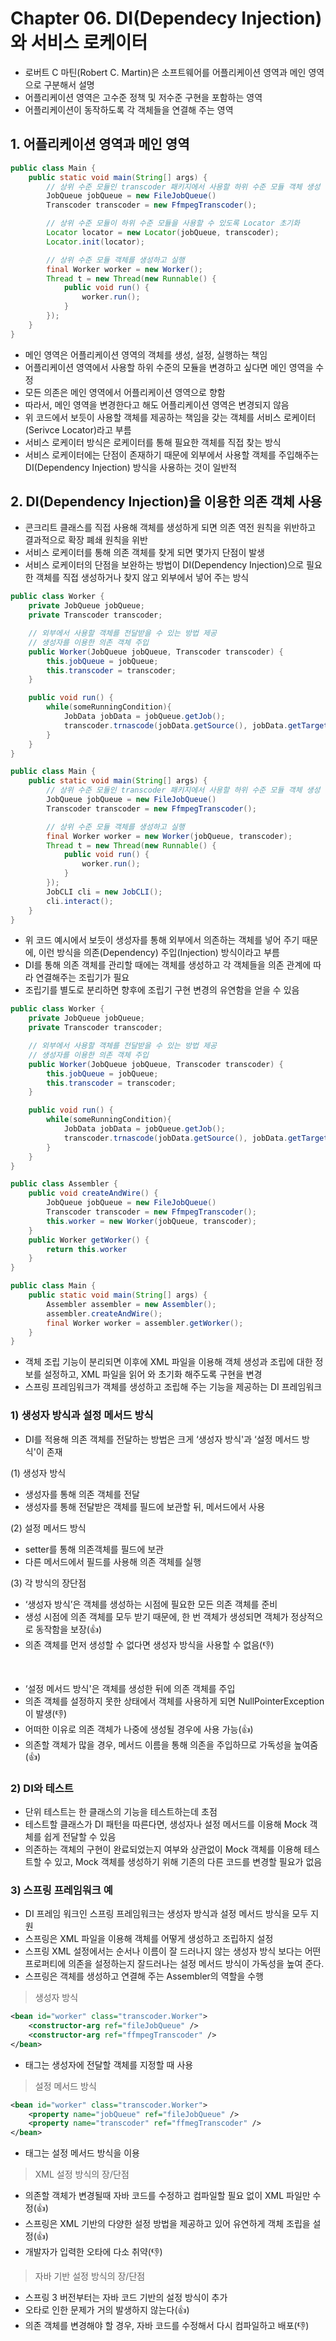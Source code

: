 # Chapter 06. DI(Dependecy Injection)와 서비스 로케이터

- 로버트 C 마틴(Robert C. Martin)은 소프트웨어를 어플리케이션 영역과 메인 영역으로 구분해서 설명
- 어플리케이션 영역은 고수준 정책 및 저수준 구현을 포함하는 영역
- 어플리케이션이 동작하도록 각 객체들을 연결해 주는 영역

## 1. 어플리케이션 영역과 메인 영역

```java
public class Main {
    public static void main(String[] args) {
        // 상위 수준 모듈인 transcoder 패키지에서 사용할 하위 수준 모듈 객체 생성
        JobQueue jobQueue = new FileJobQueue()
        Transcoder transcoder = new FfmpegTranscoder();

        // 상위 수준 모듈이 하위 수준 모듈을 사용할 수 있도록 Locator 초기화
        Locator locator = new Locator(jobQueue, transcoder);
        Locator.init(locator);

        // 상위 수준 모듈 객체를 생성하고 실행
        final Worker worker = new Worker();
        Thread t = new Thread(new Runnable() {
            public void run() {
                worker.run();
            }
        });
    }
}
```

- 메인 영역은 어플리케이션 영역의 객체를 생성, 설정, 실행하는 책임
- 어플리케이션 영역에서 사용할 하위 수준의 모듈을 변경하고 싶다면 메인 영역을 수정
- 모든 의존은 메인 영역에서 어플리케이션 영역으로 향함
- 따라서, 메인 영역을 변경한다고 해도 어플리케이션 영역은 변경되지 않음
- 위 코드에서 보듯이 사용할 객체를 제공하는 책임을 갖는 객체를 서비스 로케이터(Serivce Locator)라고 부름
- 서비스 로케이터 방식은 로케이터를 통해 필요한 객체를 직접 찾는 방식
- 서비스 로케이터에는 단점이 존재하기 때문에 외부에서 사용할 객체를 주입해주는 DI(Dependency Injection) 방식을 사용하는 것이 일반적

## 2. DI(Dependency Injection)을 이용한 의존 객체 사용

- 콘크리트 클래스를 직접 사용해 객체를 생성하게 되면 의존 역전 원칙을 위반하고 결과적으로 확장 폐쇄 원칙을 위반
- 서비스 로케이터를 통해 의존 객체를 찾게 되면 몇가지 단점이 발생
- 서비스 로케이터의 단점을 보완하는 방법이 DI(Dependency Injection)으로 필요한 객체를 직접 생성하거나 찾지 않고 외부에서 넣어 주는 방식

```java
public class Worker {
    private JobQueue jobQueue;
    private Transcoder transcoder;

    // 외부에서 사용할 객체를 전달받을 수 있는 방법 제공
    // 생성자를 이용한 의존 객체 주입
    public Worker(JobQueue jobQueue, Transcoder transcoder) {
        this.jobQueue = jobQueue;
        this.transcoder = transcoder;
    }

    public void run() {
        while(someRunningCondition){
            JobData jobData = jobQueue.getJob();
            transcoder.trnascode(jobData.getSource(), jobData.getTarget());
        }
    }
}

public class Main {
    public static void main(String[] args) {
        // 상위 수준 모듈인 transcoder 패키지에서 사용할 하위 수준 모듈 객체 생성
        JobQueue jobQueue = new FileJobQueue()
        Transcoder transcoder = new FfmpegTranscoder();

        // 상위 수준 모듈 객체를 생성하고 실행
        final Worker worker = new Worker(jobQueue, transcoder);
        Thread t = new Thread(new Runnable() {
            public void run() {
                worker.run();
            }
        });
        JobCLI cli = new JobCLI();
        cli.interact();
    }
}
```

- 위 코드 예시에서 보듯이 생성자를 통해 외부에서 의존하는 객체를 넣어 주기 때문에, 이런 방식을 의존(Dependency) 주입(Injection) 방식이라고 부름
- DI를 통해 의존 객체를 관리할 때에는 객체를 생성하고 각 객체들을 의존 관계에 따라 연결해주는 조립기가 필요
- 조립기를 별도로 분리하면 향후에 조립기 구현 변경의 유연함을 얻을 수 있음

```java
public class Worker {
    private JobQueue jobQueue;
    private Transcoder transcoder;

    // 외부에서 사용할 객체를 전달받을 수 있는 방법 제공
    // 생성자를 이용한 의존 객체 주입
    public Worker(JobQueue jobQueue, Transcoder transcoder) {
        this.jobQueue = jobQueue;
        this.transcoder = transcoder;
    }

    public void run() {
        while(someRunningCondition){
            JobData jobData = jobQueue.getJob();
            transcoder.trnascode(jobData.getSource(), jobData.getTarget());
        }
    }
}

public class Assembler {
    public void createAndWire() {
        JobQueue jobQueue = new FileJobQueue()
        Transcoder transcoder = new FfmpegTranscoder();
        this.worker = new Worker(jobQueue, transcoder);
    }
    public Worker getWorker() {
        return this.worker
    }
}

public class Main {
    public static void main(String[] args) {
        Assembler assembler = new Assembler();
        assembler.createAndWire();
        final Worker worker = assembler.getWorker();
    }
}
```

- 객체 조립 기능이 분리되면 이후에 XML 파일을 이용해 객체 생성과 조립에 대한 정보를 설정하고, XML 파일을 읽어 와 초기화 해주도록 구현을 변경
- 스프링 프레임워크가 객체를 생성하고 조립해 주는 기능을 제공하는 DI 프레임워크

### 1) 생성자 방식과 설정 메서드 방식

- DI를 적용해 의존 객체를 전달하는 방법은 크게 ‘생성자 방식'과 ‘설정 메서드 방식'이 존재

(1) 생성자 방식

- 생성자를 통해 의존 객체를 전달
- 생성자를 통해 전달받은 객체를 필드에 보관할 뒤, 메서드에서 사용

(2) 설정 메서드 방식

- setter를 통해 의존객체를 필드에 보관
- 다른 메서드에서 필드를 사용해 의존 객체를 실행

(3) 각 방식의 장단점

- ‘생성자 방식’은 객체를 생성하는 시점에 필요한 모든 의존 객체를 준비
- 생성 시점에 의존 객체를 모두 받기 때문에, 한 번 객체가 생성되면 객체가 정상적으로 동작함을 보장(👍)
- 의존 객체를 먼저 생성할 수 없다면 생성자 방식을 사용할 수 없음(👎)
<br/>

- ‘설정 메서드 방식'은 객체를 생성한 뒤에 의존 객체를 주입
- 의존 객체를 설정하지 못한 상태에서 객체를 사용하게 되면 NullPointerException이 발생(👎)
- 어떠한 이유로 의존 객체가 나중에 생성될 경우에 사용 가능(👍)
- 의존할 객체가 많을 경우, 메서드 이름을 통해 의존을 주입하므로 가독성을 높여줌(👍)

### 2) DI와 테스트

- 단위 테스트는 한 클래스의 기능을 테스트하는데 초점
- 테스트할 클래스가 DI 패턴을 따른다면, 생성자나 설정 메서드를 이용해 Mock 객체를 쉽게 전달할 수 있음
- 의존하는 객체의 구현이 완료되었는지 여부와 상관없이 Mock  객체를 이용해 테스트할 수 있고, Mock 객체를 생성하기 위해 기존의 다른 코드를 변경할 필요가 없음

### 3) 스프링 프레임워크 예

- DI 프레임 워크인 스프링 프레임워크는 생성자 방식과 설정 메서드 방식을 모두 지원
- 스프링은 XML 파일을 이용해 객체를 어떻게 생성하고 조립하지 설정
- 스프링 XML 설정에서는 순서나 이름이 잘 드러나지 않는 생성자 방식 보다는 어떤 프로퍼티에 의존을 설정하는지 잘드러나는 설정 메서드 방식이 가독성을 높여 준다.
- 스프링은 객체를 생성하고 연결해 주는 Assembler의 역할을 수행

> 생성자 방식
> 

```xml
<bean id="worker" class="transcoder.Worker">
    <constructor-arg ref="fileJobQueue" />
    <constructor-arg ref="ffmpegTranscoder" />
</bean>
```

- <constructor-arg> 태그는 생성자에 전달할 객체를 지정할 때 사용

> 설정 메서드 방식
> 

```xml
<bean id="worker" class="transcoder.Worker">
    <property name="jobQueue" ref="fileJobQueue" />
    <property name="transcoder" ref="ffmegTranscoder" />
</bean>
```

- <property> 태그는 설정 메서드 방식을 이용

> XML 설정 방식의 장/단점
> 
- 의존할 객체가 변경될때 자바 코드를 수정하고 컴파일할 필요 없이 XML 파일만 수정(👍)
- 스프링은 XML 기반의 다양한 설정 방법을 제공하고 있어 유연하게 객체 조립을 설정(👍)
- 개발자가 입력한 오타에 다소 취약(👎)

> 자바 기반 설정 방식의 장/단점
> 
- 스프링 3 버전부터는 자바 코드 기반의 설정 방식이 추가
- 오타로 인한 문제가 거의 발생하지 않는다(👍)
- 의존 객체를 변경해야 할 경우, 자바 코드를 수정해서 다시 컴파일하고 배포(👎)
